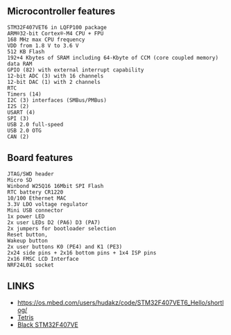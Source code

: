 

## Microcontroller features

    STM32F407VET6 in LQFP100 package
    ARM®32-bit Cortex®-M4 CPU + FPU
    168 MHz max CPU frequency
    VDD from 1.8 V to 3.6 V
    512 KB Flash
    192+4 Kbytes of SRAM including 64-Kbyte of CCM (core coupled memory) data RAM
    GPIO (82) with external interrupt capability
    12-bit ADC (3) with 16 channels
    12-bit DAC (1) with 2 channels
    RTC
    Timers (14)
    I2C (3) interfaces (SMBus/PMBus)
    I2S (2)
    USART (4)
    SPI (3)
    USB 2.0 full-speed
    USB 2.0 OTG
    CAN (2)

## Board features

    JTAG/SWD header
    Micro SD
    Winbond W25Q16 16Mbit SPI Flash
    RTC battery CR1220
    10/100 Ethernet MAC
    3.3V LDO voltage regulator
    Mini USB connector
    1x power LED
    2x user LEDs D2 (PA6) D3 (PA7)
    2x jumpers for bootloader selection
    Reset button,
    Wakeup button
    2x user buttons K0 (PE4) and K1 (PE3)
    2x24 side pins + 2x16 bottom pins + 1x4 ISP pins
    2x16 FMSC LCD Interface
    NRF24L01 socket



## LINKS
* https://os.mbed.com/users/hudakz/code/STM32F407VET6_Hello/shortlog/
* [Tetris](https://www.youtube.com/watch?v=x0j1oXtrNho)
* [Black STM32F407VE](https://github.com/wegi1/STM32F407VET6-BLACK-ILI9341-BENCHMARK)